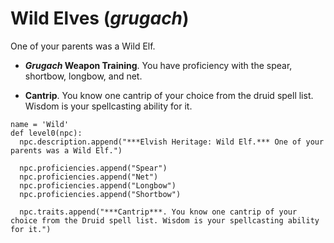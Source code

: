 # Wild Elves (*grugach*)
One of your parents was a Wild Elf.

* ***Grugach* Weapon Training**. You have proficiency with the spear, shortbow, longbow, and net.

* **Cantrip**. You know one cantrip of your choice from the druid spell list. Wisdom is your spellcasting ability for it.

```
name = 'Wild'
def level0(npc):
  npc.description.append("***Elvish Heritage: Wild Elf.*** One of your parents was a Wild Elf.")

  npc.proficiencies.append("Spear")
  npc.proficiencies.append("Net")
  npc.proficiencies.append("Longbow")
  npc.proficiencies.append("Shortbow")

  npc.traits.append("***Cantrip***. You know one cantrip of your choice from the Druid spell list. Wisdom is your spellcasting ability for it.")
```
